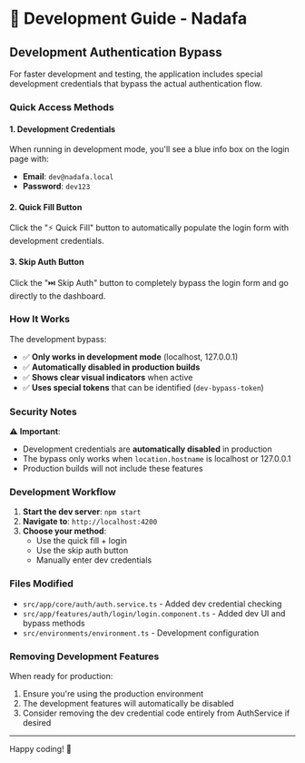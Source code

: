 # 🚀 Development Guide - Nadafa

## Development Authentication Bypass

For faster development and testing, the application includes special development credentials that bypass the actual authentication flow.

### Quick Access Methods

#### 1. **Development Credentials**
When running in development mode, you'll see a blue info box on the login page with:
- **Email**: `dev@nadafa.local`
- **Password**: `dev123`

#### 2. **Quick Fill Button**
Click the "⚡ Quick Fill" button to automatically populate the login form with development credentials.

#### 3. **Skip Auth Button**
Click the "⏭️ Skip Auth" button to completely bypass the login form and go directly to the dashboard.

### How It Works

The development bypass:
- ✅ **Only works in development mode** (localhost, 127.0.0.1)
- ✅ **Automatically disabled in production builds**
- ✅ **Shows clear visual indicators** when active
- ✅ **Uses special tokens** that can be identified (`dev-bypass-token`)

### Security Notes

⚠️ **Important**: 
- Development credentials are **automatically disabled** in production
- The bypass only works when `location.hostname` is localhost or 127.0.0.1
- Production builds will not include these features

### Development Workflow

1. **Start the dev server**: `npm start`
2. **Navigate to**: `http://localhost:4200`
3. **Choose your method**:
   - Use the quick fill + login
   - Use the skip auth button
   - Manually enter dev credentials

### Files Modified

- `src/app/core/auth/auth.service.ts` - Added dev credential checking
- `src/app/features/auth/login/login.component.ts` - Added dev UI and bypass methods
- `src/environments/environment.ts` - Development configuration

### Removing Development Features

When ready for production:
1. Ensure you're using the production environment
2. The development features will automatically be disabled
3. Consider removing the dev credential code entirely from AuthService if desired

---

Happy coding! 🎉
